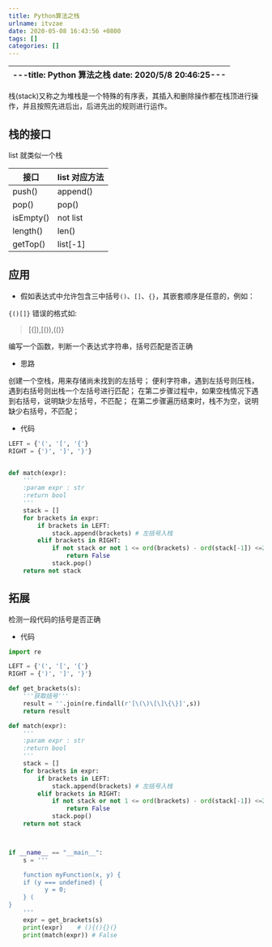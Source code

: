 ```yaml
---
title: Python算法之栈
urlname: itvzae
date: 2020-05-08 16:43:56 +0800
tags: []
categories: []
---
```


| ---title: Python 算法之栈 date: 2020/5/8 20:46:25--- |
| :--------------------------------------------------- |


栈(stack)又称之为堆栈是一个特殊的有序表，其插入和删除操作都在栈顶进行操作，并且按照先进后出，后进先出的规则进行运作。

## 栈的接口

list 就类似一个栈

| 接口      | list 对应方法 |
| --------- | ------------- |
| push()    | append()      |
| pop()     | pop()         |
| isEmpty() | not list      |
| length()  | len()         |
| getTop()  | list[-1]      |

## 应用

- 假如表达式中允许包含三中括号`()`、`[]`、`{}`，其嵌套顺序是任意的，例如：

`{()[]}`
错误的格式如:

> [(]),[()),(()}

编写一个函数，判断一个表达式字符串，括号匹配是否正确

- 思路

创建一个空栈，用来存储尚未找到的左括号；
便利字符串，遇到左括号则压栈，遇到右括号则出栈一个左括号进行匹配；
在第二步骤过程中，如果空栈情况下遇到右括号，说明缺少左括号，不匹配；
在第二步骤遍历结束时，栈不为空，说明缺少右括号，不匹配；

- 代码

```python
LEFT = {'(', '[', '{'}
RIGHT = {')', ']', '}'}


def match(expr):
    '''
    :param expr : str
    :return bool
    '''
    stack = []
    for brackets in expr:
        if brackets in LEFT:
            stack.append(brackets) # 左括号入栈
        elif brackets in RIGHT:
            if not stack or not 1 <= ord(brackets) - ord(stack[-1]) <=2:
                return False
            stack.pop()
    return not stack
```

## 拓展

检测一段代码的括号是否正确

- 代码

```python
import re

LEFT = {'(', '[', '{'}
RIGHT = {')', ']', '}'}

def get_brackets(s):
    '''获取括号'''
    result = ''.join(re.findall(r'[\(\)\[\]\{\}]',s))
    return result

def match(expr):
    '''
    :param expr : str
    :return bool
    '''
    stack = []
    for brackets in expr:
        if brackets in LEFT:
            stack.append(brackets) # 左括号入栈
        elif brackets in RIGHT:
            if not stack or not 1 <= ord(brackets) - ord(stack[-1]) <=2:
                return False
            stack.pop()
    return not stack



if __name__ == "__main__":
    s = '''

    function myFunction(x, y) {
    if (y === undefined) {
          y = 0;
    } (
}
    '''
    expr = get_brackets(s)
    print(expr)    # (){(){}(}
    print(match(expr)) # False
```
